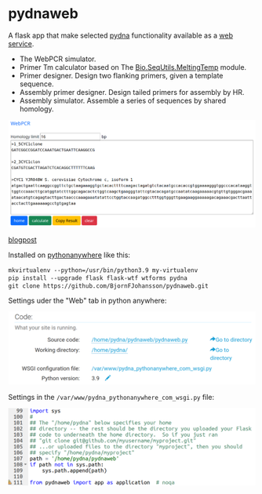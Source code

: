 # pydnaweb

A flask app that make selected [pydna](https://github.com/BjornFJohansson/pydna) functionality available as a [web service](http://pydna.pythonanywhere.com/#).

- The WebPCR simulator.
- Primer Tm calculator based on The [Bio.SeqUtils.MeltingTemp](https://biopython.org/docs/1.81/api/Bio.SeqUtils.MeltingTemp.html) module.
- Primer designer. Design two flanking primers, given a template sequence.
- Assembly primer designer. Design tailed primers for assembly by HR.
- Assembly simulator. Assemble a series of sequences by shared homology.

[![webpcr](static/webpcr.png)](http://pydna.pythonanywhere.com/#)

[blogpost](https://ochsavidare.blogspot.com/2013/12/webpcr-pcr-product-simulation.html)

Installed on [pythonanywhere](https://www.pythonanywhere.com) like this:

	mkvirtualenv --python=/usr/bin/python3.9 my-virtualenv
	pip install --upgrade flask flask-wtf wtforms pydna
	git clone https://github.com/BjornFJohansson/pydnaweb.git

Settings uder the "Web" tab in python anywhere:

![settings](static/settings.png)

Settings in the `/var/www/pydna_pythonanywhere_com_wsgi.py` file:

![wsgi](static/bjornfjohansson_pythonanywhere_com_wsgi_py.png)
